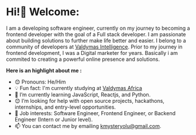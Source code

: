 # Hi!👋 Welcome:


I am a developing software engineer, currently on my journey to becoming a frontend developer with the goal of a Full stack developer. I am passionate about building solutions to further make life better and easier. I belong to a community of developers at [Valdymas Intelligence](https://valdymasafrica.org/). Prior to my journey in frontend development, I was a Digital marketer for years. Basically i am commited to creating a powerful online presence and solutions.


**Here is an highlight about me :**
- 😊 Pronouns: He/Him
- 💡 Fun fact: I'm currently studying at [Valdymas Africa](https://valdymasafrica.org/)
- 🌱 I’m currently learning JavaScript, Reactjs, and Python.
- 😊 I’m looking for help with open source projects, hackathons, internships, and entry-level opportunities.
- 💼 Job interests: Software Engineer, Frontend Engineer, or Backend Engineer (Intern or Junior level).
- 📫 You can contact me by emailing kmysteryolu@gmail.com.


